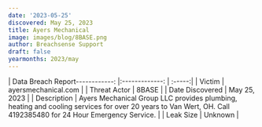 ```yaml
---
date: '2023-05-25'
discovered: May 25, 2023
title: Ayers Mechanical
image: images/blog/8BASE.png
author: Breachsense Support
draft: false
yearmonths: 2023/may
---
```


| Data Breach Report------------:     |:-------------:    | :-----:|
| Victim      | ayersmechanical.com      | 
| Threat Actor      | 8BASE      | 
| Date Discovered      | May 25, 2023      | 
| Description      | Ayers Mechanical Group LLC provides plumbing, heating and cooling services for over 20 years to Van Wert, OH. Call 4192385480 for 24 Hour Emergency Service.      | 
| Leak Size      | Unknown      | 

